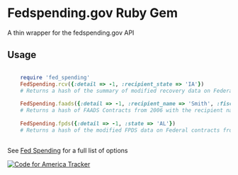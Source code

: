 # Fedspending.gov Ruby Gem
A thin wrapper for the fedspending.gov API

Usage
-----
```ruby

	require 'fed_spending'
	FedSpending.rcv({:detail => -1, :recipient_state => 'IA'})
	# Returns a hash of the summary of modified recovery data on Federal contracts for the state of Iowa
	
	FedSpending.faads({:detail => -1, :recipient_name => 'Smith', :fiscal_year => 2006})
	# Returns a hash of FAADS Contracts from 2006 with the recipient name of Smith
	
	FedSpending.fpds({:detail => -1, :state => 'AL'})
	# Returns a hash of the modified FPDS data on Federal contracts from the state of Alabama
	
```

See [Fed Spending](http://www.fedspending.org/apidoc.php) for a full list of options

[![Code for America Tracker](http://stats.codeforamerica.org/codeforamerica/fed_spending.png)](http://stats.codeforamerica.org/projects/fed_spending)
